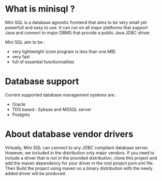 # What is minisql ?
Mini SQL is a database agnostic frontend that aims to be very small yet powerfull and easy to use. It can run on all major platforms that support Java and connect to major DBMS that provide a public Java JDBC driver.

Mini SQL aim to be :
- very lightweight (core program is less than one MB)
- very fast 
- full of essential functionnalities

# Database support 
Current supported database management systems are :
- Oracle
- TDS based : Sybase and MSSQL server
- Postgres

 # About database vendor drivers
 Virtually, Mini SQL can connect to any JDBC compliant database server. 
 However, we included in the distribution only major vendors.
 If you need to include a driver that is not in the provided distribution, clone this project and add the maven dependency for your driver in the 
 root project pom.xml file. Then Build the project using maven so a binary distribution with the newly added driver will be produced.

